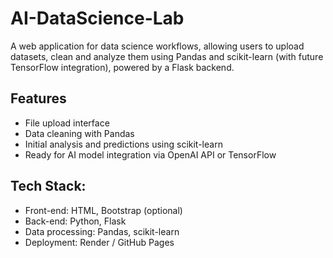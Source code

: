 # AI-DataScience-Lab

A web application for data science workflows, allowing users to upload datasets, clean and analyze them using Pandas and scikit-learn (with future TensorFlow integration), powered by a Flask backend.

## Features
- File upload interface
- Data cleaning with Pandas
- Initial analysis and predictions using scikit-learn
- Ready for AI model integration via OpenAI API or TensorFlow

## Tech Stack:
- Front-end: HTML, Bootstrap (optional)
- Back-end: Python, Flask
- Data processing: Pandas, scikit-learn
- Deployment: Render / GitHub Pages
